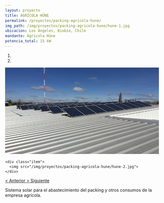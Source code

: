 ```yaml
---
layout: proyecto
title: AGRÍCOLA HÜNE
permalink: /proyectos/packing-agricola-hune/
img_path: /img/proyectos/packing-agricola-hune/hune-1.jpg
ubicacion: Los Ángeles, Biobío, Chile
mandante: Agricola Hüne
potencia_total: 15 kW
---
```


<div id="myCarousel" class="carousel slide" data-ride="carousel">
  <!-- Indicators -->
  <ol class="carousel-indicators">
    <li data-target="#myCarousel" data-slide-to="0" class="active"></li>
    <li data-target="#myCarousel" data-slide-to="1"></li>
  </ol>

  <!-- Imagenes de Los Proyectos -->
  <div class="carousel-inner">
    <div class="item active">
      <img src="/img/proyectos/packing-agricola-hune/hune-1.jpg">
    </div>

    <div class="item">
      <img src="/img/proyectos/packing-agricola-hune/hune-2.jpg">
    </div>
  </div>

  <!-- Left and right controls -->
  <a class="left carousel-control" href="#myCarousel" data-slide="prev">
    <span class="glyphicon glyphicon-chevron-left"><</span>
    <span class="sr-only">Anterior</span>
  </a>
  <a class="right carousel-control" href="#myCarousel" data-slide="next">
    <span class="glyphicon glyphicon-chevron-right">></span>
    <span class="sr-only">Siguiente</span>
  </a>
</div>

Sistema solar para el abastecimiento del packing y otros consumos de la empresa agrícola.